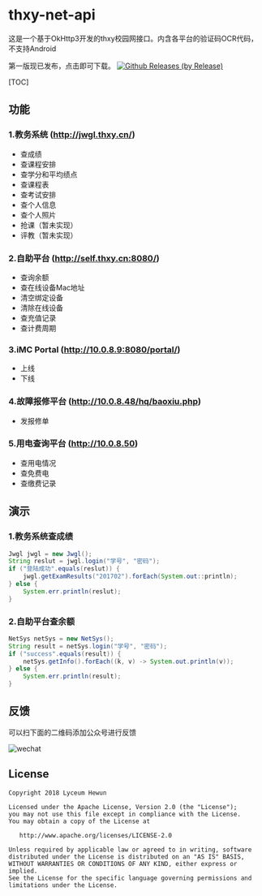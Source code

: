 # thxy-net-api

这是一个基于OkHttp3开发的thxy校园网接口。内含各平台的验证码OCR代码，不支持Android

第一版现已发布，点击即可下载。
[![Github Releases (by Release)](https://img.shields.io/github/downloads/atom/atom/v0.190.0/total.svg)](https://coding.net/api/user/Lyceum/project/thxy-net-api/git/releases/attachments/download/10733)

[TOC]

## 功能

### 1.教务系统 (http://jwgl.thxy.cn/)

- 查成绩
- 查课程安排
- 查学分和平均绩点
- 查课程表
- 查考试安排
- 查个人信息
- 查个人照片
- 抢课（暂未实现）
- 评教（暂未实现）

### 2.自助平台 (http://self.thxy.cn:8080/)

- 查询余额
- 查在线设备Mac地址
- 清空绑定设备
- 清除在线设备
- 查充值记录
- 查计费周期

### 3.iMC Portal (http://10.0.8.9:8080/portal/)

- 上线
- 下线

###  4.故障报修平台  (http://10.0.8.48/hq/baoxiu.php)

- 发报修单

### 5.用电查询平台 (http://10.0.8.50)

- 查用电情况
- 查免费电
- 查缴费记录

## 演示

### 1.教务系统查成绩

```java
Jwgl jwgl = new Jwgl();
String reslut = jwgl.login("学号", "密码");
if ("登陆成功".equals(reslut)) {
    jwgl.getExamResults("201702").forEach(System.out::println);
} else {
    System.err.println(reslut);
}
```

### 2.自助平台查余额

```java
NetSys netSys = new NetSys();
String result = netSys.login("学号", "密码");
if ("success".equals(result)) {
    netSys.getInfo().forEach((k, v) -> System.out.println(v));
} else {
    System.err.println(result);
}
```

## 反馈

可以扫下面的二维码添加公众号进行反馈

![wechat](https://coding.net/u/Lyceum/p/thxy-net-api/git/raw/master/demo/image/wechat.jpg)

## License

```
Copyright 2018 Lyceum Hewun

Licensed under the Apache License, Version 2.0 (the "License");
you may not use this file except in compliance with the License.
You may obtain a copy of the License at

   http://www.apache.org/licenses/LICENSE-2.0

Unless required by applicable law or agreed to in writing, software
distributed under the License is distributed on an "AS IS" BASIS,
WITHOUT WARRANTIES OR CONDITIONS OF ANY KIND, either express or implied.
See the License for the specific language governing permissions and
limitations under the License.
```

